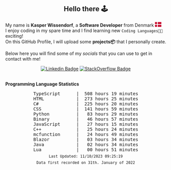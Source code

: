 ## <p align="center">Hello there 🕹️</p>

My name is **Kasper Wissendorf**, a **Software Developer** from Denmark <img src="/icons/denmark85.PNG" width="20"><br/>
I enjoy coding in my spare time and I find learning new `Coding Languages👨‍💻` exciting!<br/>
On this GitHub Profile, I will upload some **projects📦** that I personally create.

Below here you will find some of my *socials* that you can use to get in contact with me! 

<div align="center">
  
[![Linkedin Badge](https://img.shields.io/badge/-LinkedIn-blue?style=flat-square&logo=Linkedin&logoColor=white)](https://www.linkedin.com/in/kasper-wissendorf-7279011b6/)
[![StackOverflow Badge](https://img.shields.io/badge/-Stack%20Overflow-FE7A16?style=flat-square&logo=Stack-Overflow&logoColor=white)](https://stackoverflow.com/users/18100435/kasper-wissendorf)
</div>

<br>
<strong>Programming Language Statistics</strong>
<br>
<div align="center">
<pre>
TypeScript      |  508 hours 19 minutes
HTML            |  273 hours 25 minutes
C#              |  225 hours 20 minutes
CSS             |  141 hours 59 minutes
Python          |   83 hours 29 minutes
Binary          |   46 hours 57 minutes
JavaScript      |   27 hours 15 minutes
C++             |   25 hours 24 minutes
mcfunction      |   24 hours 49 minutes
Blazor          |   03 hours 34 minutes
Java            |   02 hours 34 minutes
Lua             |   00 hours 51 minutes
<sub>Last Updated: 11/10/2023 09:25:19</sub>
<sub>Data first recorded on 31th. January of 2022</sub>
</pre>
</div>

